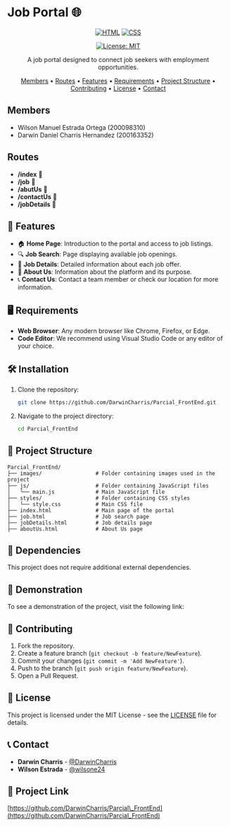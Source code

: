 # Job Portal 🌐

<div align="center">

[![HTML](https://img.shields.io/badge/HTML-%23E34F26.svg?style=for-the-badge&logo=html5&logoColor=white)](https://developer.mozilla.org/en-US/docs/Web/HTML)
[![CSS](https://img.shields.io/badge/CSS-%231572B6.svg?style=for-the-badge&logo=css3&logoColor=white)](https://developer.mozilla.org/en-US/docs/Web/CSS)

[![License: MIT](https://img.shields.io/badge/License-MIT-yellow.svg?style=for-the-badge)](https://opensource.org/licenses/MIT)

&#x20;&#x20;



A job portal designed to connect job seekers with employment opportunities.

[Members](#-Members) • [Routes](#-Routes) • [Features](#-features) • [Requirements](#-requirements) • [Project Structure](#-project-structure) • [Contributing](#-contributing) • [License](#-license) • [Contact](#-contact)

</div>

## Members

- Wilson Manuel Estrada Ortega (200098310)
- Darwin Daniel Charris Hernandez (200163352)

## Routes

- **/index** 🔗
- **/job** 🔗
- **/abutUs** 🔗
- **/contactUs** 🔗
- **/jobDetails** 🔗

## 🚀 Features

- 🏠 **Home Page**: Introduction to the portal and access to job listings.
- 🔍 **Job Search**: Page displaying available job openings.
- 📝 **Job Details**: Detailed information about each job offer.
- 📌 **About Us**: Information about the platform and its purpose.
- 📞 **Contact Us**: Contact a team member or check our location for more information.

## 🖥 Requirements

- **Web Browser**: Any modern browser like Chrome, Firefox, or Edge.
- **Code Editor**: We recommend using Visual Studio Code or any editor of your choice.

## 🛠 Installation

1. Clone the repository:

   ```bash
   git clone https://github.com/DarwinCharris/Parcial_FrontEnd.git
   ```

2. Navigate to the project directory:

   ```bash
   cd Parcial_FrontEnd
   ```

## 📁 Project Structure

```
Parcial_FrontEnd/
├── images/                 # Folder containing images used in the project
├── js/                     # Folder containing JavaScript files
│   └── main.js             # Main JavaScript file
├── styles/                 # Folder containing CSS styles
│   └── style.css           # Main CSS file
├── index.html              # Main page of the portal
├── job.html                # Job search page
├── jobDetails.html         # Job details page
├── aboutUs.html            # About Us page
```

## 🔧 Dependencies

This project does not require additional external dependencies.

## 🎥 Demonstration

To see a demonstration of the project, visit the following link:

## 🤝 Contributing

1. Fork the repository.
2. Create a feature branch (`git checkout -b feature/NewFeature`).
3. Commit your changes (`git commit -m 'Add NewFeature'`).
4. Push to the branch (`git push origin feature/NewFeature`).
5. Open a Pull Request.

## 📄 License

This project is licensed under the MIT License - see the [LICENSE](LICENSE) file for details.

## 📞 Contact

- **Darwin Charris** - [@DarwinCharris](https://github.com/DarwinCharris)
- **Wilson Estrada** - [@wilsone24](https://github.com/wilsone24)

## 🔗 Project Link

[https://github.com/DarwinCharris/Parcial\_FrontEnd](https://github.com/DarwinCharris/Parcial_FrontEnd)

